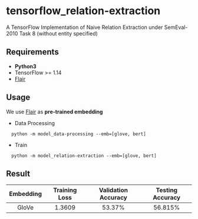 # tensorflow_relation-extraction
A TensorFlow Implementation of Naive Relation Extraction under SemEval-2010 Task 8 (without entity specified)

## Requirements
+ **Python3**
+ TensorFlow >= 1.14
+ [Flair](https://github.com/zalandoresearch/flair)

## Usage
We use [Flair](https://github.com/zalandoresearch/flair) as **pre-trained embedding**

+ Data Processing
```
  python -m model_data-processing --emb=[glove, bert]
```

+ Train
```
  python -m model_relation-extraction --emb=[glove, bert]
```

## Result

| Embedding | Training Loss | Validation Accuracy | Testing Accuracy |
| :-: | :-: | :-: | :-: | 
| GloVe | 1.3609 | 53.37% | 56.815% | 
